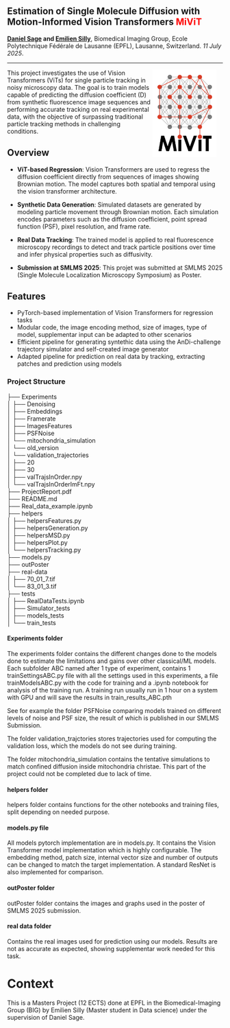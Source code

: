 

## Estimation of Single Molecule Diffusion with Motion-Informed Vision Transformers <span style="color:red">MiViT</red> 


__[Daniel Sage](daniel.sage@epfl.ch) and [Emilien Silly](emilien.silly@epfl.ch)__, Biomedical Imaging Group, Ecole Polytechnique Fédérale de Lausanne (EPFL), Lausanne, Switzerland. <i> 11 July 2025</i>.
<hr>



<p>
  <img src="images/logo-mivit.png" alt="logo" style="float: right; margin: 0 15px 15px 0; width: 150px;">
</p>
This project investigates the use of Vision Transformers (ViTs) for single particle tracking in noisy microscopy data. The goal is to train models capable of predicting the diffusion coefficient (D) from synthetic fluorescence image sequences and performing accurate tracking on real experimental data, with the objective of surpassing traditional particle tracking methods in challenging conditions.
<br>


## Overview

- **ViT-based Regression**: Vision Transformers are used to regress the diffusion coefficient directly from sequences of images showing Brownian motion. The model captures both spatial and temporal using the vision transformer architecture.

- **Synthetic Data Generation**: Simulated datasets are generated by modeling particle movement through Brownian motion. Each simulation encodes parameters such as the diffusion coefficient, point spread function (PSF), pixel resolution, and frame rate.

- **Real Data Tracking**: The trained model is applied to real fluorescence microscopy recordings to detect and track particle positions over time and infer physical properties such as diffusivity.

- **Submission at SMLMS 2025**: This projet was submitted at SMLMS 2025 (Single Molecule Localization Microscopy Symposium)
as Poster.


## Features

- PyTorch-based implementation of Vision Transformers for regression tasks
- Modular code, the image encoding method, size of images, type of model, supplementar input can be adapted to other scenarios 
- Efficient pipeline for generating syntethic data using the AnDi-challenge trajectory simulator and self-created image generator
- Adapted pipeline for prediction on real data by tracking, extracting patches and prediction using models


### Project Structure

├── Experiments  
│   ├── Denoising  
│   ├── Embeddings  
│   ├── Framerate  
│   ├── ImagesFeatures  
│   ├── PSFNoise  
│   └── mitochondria_simulation  
│       └── old_version  
│   └── validation_trajectories  
│       ├── 20  
│       ├── 30  
│       ├── valTrajsInOrder.npy  
│       └── valTrajsInOrderImFt.npy  
├── ProjectReport.pdf  
├── README.md  
├── Real_data_example.ipynb  
├── helpers  
│   ├── helpersFeatures.py  
│   ├── helpersGeneration.py  
│   ├── helpersMSD.py  
│   ├── helpersPlot.py  
│   └── helpersTracking.py  
├── models.py  
├── outPoster  
├── real-data  
│   ├── 70_01_7.tif  
│   └── 83_01_3.tif  
├── tests  
│   ├── RealDataTests.ipynb  
│   ├── Simulator_tests  
│   ├── models_tests  
│   └── train_tests  



#### Experiments folder
The experiments folder contains the different changes done to the models done to estimate the limitations and gains over other classical/ML models. 
Each subfolder ABC named after 1 type of experiment, contains 1 trainSettingsABC.py file with all the settings used in this experiments, a file trainModelsABC.py with the code for training and a .ipynb notebook for analysis of the training run. A training run usually run in 1 hour on a system with GPU and will save the results in train_results_ABC.pth

See for example the folder PSFNoise comparing models trained on different levels of noise and PSF size, the result of which is published in our SMLMS Submission.

The folder validation_trajctories stores trajectories used for computing the validation loss, which the models do not see during training. 

The folder mitochondria_simulation contains the tentative simulations to match confined diffusion inside mitochondria christae. This part of the project could not be completed due to lack of time.

#### helpers folder
helpers folder contains functions for the other notebooks and training files, split depending on needed purpose.


#### models.py file
All models pytorch implementation are in models.py. It contains the Vision Transformer model implementation which is highly configurable. The embedding method, patch size, internal vector size and number of outputs can be changed to match the target implementation. A standard ResNet is also implemented for comparison. 

#### outPoster folder
outPoster folder contains the images and graphs used in the poster of SMLMS 2025 submission.  

#### real data folder
Contains the real images used for prediction using our models. Results are not as accurate as expected, showing supplementar work needed for this task.


# Context
This is a Masters Project (12 ECTS) done at EPFL in the Biomedical-Imaging Group (BIG) by Emilien Silly (Master student in Data science) under the supervision of Daniel Sage.